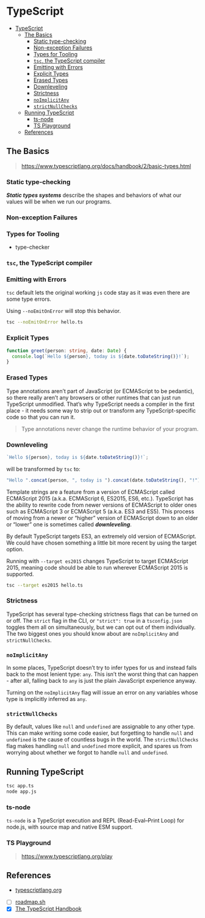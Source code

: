 # TypeScript

- [TypeScript](#typescript)
  - [The Basics](#the-basics)
    - [Static type-checking](#static-type-checking)
    - [Non-exception Failures](#non-exception-failures)
    - [Types for Tooling](#types-for-tooling)
    - [`tsc`, the TypeScript compiler](#tsc-the-typescript-compiler)
    - [Emitting with Errors](#emitting-with-errors)
    - [Explicit Types](#explicit-types)
    - [Erased Types](#erased-types)
    - [Downleveling](#downleveling)
    - [Strictness](#strictness)
    - [`noImplicitAny`](#noimplicitany)
    - [`strictNullChecks`](#strictnullchecks)
  - [Running TypeScript](#running-typescript)
    - [ts-node](#ts-node)
    - [TS Playground](#ts-playground)
  - [References](#references)

## The Basics

> <https://www.typescriptlang.org/docs/handbook/2/basic-types.html>

### Static type-checking

***Static types systems*** describe the shapes and behaviors of what our values
will be when we run our programs.

### Non-exception Failures

### Types for Tooling

- type-checker

### `tsc`, the TypeScript compiler

### Emitting with Errors

`tsc` default lets the original working `js` code stay as it was even there
are some type errors.

Using `--noEmitOnError` will stop this behavior.

```sh
tsc --noEmitOnError hello.ts
```

### Explicit Types

```ts
function greet(person: string, date: Date) {
  console.log(`Hello ${person}, today is ${date.toDateString()}!`);
}
```

### Erased Types

Type annotations aren’t part of JavaScript (or ECMAScript to be pedantic), so
there really aren’t any browsers or other runtimes that can just run TypeScript
unmodified. That’s why TypeScript needs a compiler in the first place - it
needs some way to strip out or transform any TypeScript-specific code so that
you can run it.

> Type annotations never change the runtime behavior of your program.

### Downleveling

```ts
`Hello ${person}, today is ${date.toDateString()}!`;
```

will be transformed by `tsc` to:

```ts
"Hello ".concat(person, ", today is ").concat(date.toDateString(), "!");
```

Template strings are a feature from a version of ECMAScript called ECMAScript
2015 (a.k.a. ECMAScript 6, ES2015, ES6, etc.). TypeScript has the ability to
rewrite code from newer versions of ECMAScript to older ones such as ECMAScript
3 or ECMAScript 5 (a.k.a. ES3 and ES5). This process of moving from a newer or
“higher” version of ECMAScript down to an older or “lower” one is sometimes
called ***downleveling***.

By default TypeScript targets ES3, an extremely old version of ECMAScript. We
could have chosen something a little bit more recent by using the target
option.

Running with `--target es2015` changes TypeScript to target ECMAScript 2015,
meaning code should be able to run wherever ECMAScript 2015 is supported.

```sh
tsc --target es2015 hello.ts
```

### Strictness

TypeScript has several type-checking strictness flags that can be turned on or
off. The `strict` flag in the CLI, or `"strict": true` in a `tsconfig.json`
toggles them all on simultaneously, but we can opt out of them individually.
The two biggest ones you should know about are `noImplicitAny` and
`strictNullChecks`.

### `noImplicitAny`

In some places, TypeScript doesn’t try to infer types for us and instead falls
back to the most lenient type: `any`. This isn’t the worst thing that can
happen - after all, falling back to `any` is just the plain JavaScript
experience anyway.

Turning on the `noImplicitAny` flag will issue an error on any variables whose
type is implicitly inferred as `any`.

### `strictNullChecks`

By default, values like `null` and `undefined` are assignable to any other
type. This can make writing some code easier, but forgetting to handle `null`
and `undefined` is the cause of countless bugs in the world. The
`strictNullChecks` flag makes handling `null` and `undefined` more explicit,
and spares us from worrying about whether we forgot to handle `null` and
`undefined`.

## Running TypeScript

```sh
tsc app.ts
node app.js
```

### ts-node

`ts-node` is a TypeScript execution and REPL (Read-Eval–Print Loop) for
node.js, with source map and native ESM support.

### TS Playground

> <https://www.typescriptlang.org/play>

## References

- [typescriptlang.org](https://www.typescriptlang.org/)
- [ ] [roadmap.sh](https://roadmap.sh/typescript)
- [x] [The TypeScript Handbook](https://www.typescriptlang.org/docs/handbook/intro.html)
